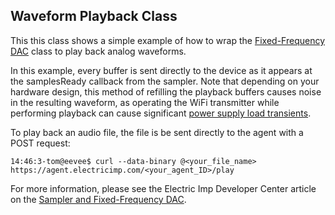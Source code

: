 ## Waveform Playback Class
This this class shows a simple example of how to wrap the [Fixed-Frequency DAC](http://electricimp.com/docs/api/hardware/fixedfrequencydac/) class to play back analog waveforms. 

In this example, every buffer is sent directly to the device as it appears at the samplesReady callback from the sampler. Note that depending on your hardware design, this method of refilling the playback buffers  causes noise in the resulting waveform, as operating the WiFi transmitter while performing playback can cause significant [power supply load transients](http://electricimp.com/docs/resources/designing_analog_hw).

To play back an audio file, the file is be sent directly to the agent with a POST request:

```
14:46:3-tom@eevee$ curl --data-binary @<your_file_name> https://agent.electricimp.com/<your_agent_ID>/play
```

For more information, please see the Electric Imp Developer Center article on the [Sampler and Fixed-Frequency DAC](http://electricimp.com/docs/resources/sampler_ffd/).